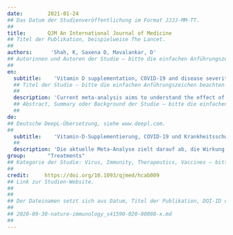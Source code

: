 ```yaml
---
date:        2021-01-24
## Das Datum der Studienveröffentlichung im Format JJJJ-MM-TT.
##
title:       QJM An International Journal of Medicine
## Titel der Publikation, beispielweise The Lancet.
##
authors:      'Shah, K, Saxena D, Mavalankar, D'
## Autorinnen und Autoren der Studie – bitte die einfachen Anführungszeichen beachten!
##
en:
  subtitle:    'Vitamin D supplementation, COVID-19 and disease severity: a meta-analysis'
  ## Titel der Studie – bitte die einfachen Anführungszeichen beachten!
  ##
  description: 'Current meta-analysis aims to understand the effect of oral supplementation of vitamin D on intensive care unit (ICU) requirement and mortality in hospitalized COVID-19 patients. Databases PubMed, preprint servers, and google scholar were searched from December 2019 to December 2020. Authors searched for the articles assessing role of vitamin D supplementation on COVID-19. Cochrane RevMan tool was used for quantitative assessment of the data, where heterogeneity was assessed using I2 and Q statistics and data was expressed using odds ratio with 95% confidence interval. Final meta-analysis involved pooled data of 532 hospitalized patients (189 on vitamin D supplementation and 343 on usual care/placebo) of COVID-19 from three studies (Two randomized controlled trials, one retrospective case-control study). Statistically lower ICU requirement was observed in patients with vitamin D supplementation as compared to patients without supplementations. However, it suffered from significant heterogeneity, which reduced after sensitivity analysis. In case of mortality, vitamin D supplements has comparable findings with placebo treatment/usual care. The studies did not show any publication bias and had fair quality score. Subgroup analysis could not be performed due to limited number of studies and hence dose and duration dependent effect of vitamin D could not be evaluated. Although the current meta-analysis findings indicate potential role of vitamin D in improving COVID-19 severity in hospitalized patients, more robust data from randomized controlled trials are needed to substantiate its effects on mortality.'
  ## Abstract, Summary oder Background der Studie – bitte die einfachen Anführungszeichen beachten!
  ##
de: 
## Deutsche DeepL-Übersetzung, siehe www.deepl.com.
##
  subtitle:    'Vitamin-D-Supplementierung, COVID-19 und Krankheitsschwere: eine Meta-Analyse'
  ##
  description: 'Die aktuelle Meta-Analyse zielt darauf ab, die Wirkung einer oralen Vitamin-D-Supplementierung auf den Bedarf der Intensivstation und die Sterblichkeit bei hospitalisierten COVID-19-Patienten zu verstehen. Die Datenbanken PubMed, Preprint-Server und Google Scholar wurden von Dezember 2019 bis Dezember 2020 durchsucht. Die Autoren suchten nach Artikeln, die die Rolle der Vitamin-D-Supplementierung bei COVID-19 bewerten. Zur quantitativen Bewertung der Daten wurde das Cochrane RevMan-Tool verwendet, wobei die Heterogenität anhand der I2- und Q-Statistiken bewertet und die Daten anhand des Odds Ratio mit 95 % Konfidenzintervall ausgedrückt wurden. Die endgültige Metaanalyse umfasste gepoolte Daten von 532 hospitalisierten Patienten (189 mit Vitamin-D-Supplementierung und 343 mit üblicher Behandlung/Placebo) aus drei Studien (zwei randomisierte kontrollierte Studien, eine retrospektive Fall-Kontroll-Studie). Bei Patienten mit Vitamin-D-Supplementierung wurde statistisch gesehen ein geringerer Bedarf an Intensivpflege im Vergleich zu Patienten ohne Supplementierung festgestellt. Es bestand jedoch eine erhebliche Heterogenität, die sich nach einer Sensitivitätsanalyse verringerte. In Bezug auf die Sterblichkeit sind die Ergebnisse der Vitamin-D-Supplementierung mit denen der Placebobehandlung/üblichen Versorgung vergleichbar. Die Studien wiesen keinen Publikationsbias auf und hatten eine angemessene Qualitätsbewertung. Eine Subgruppenanalyse konnte aufgrund der begrenzten Anzahl von Studien nicht durchgeführt werden, so dass die dosis- und zeitabhängige Wirkung von Vitamin D nicht bewertet werden konnte. Obwohl die Ergebnisse der aktuellen Meta-Analyse auf eine mögliche Rolle von Vitamin D bei der Verbesserung des Schweregrads von COVID-19 bei Krankenhauspatienten hinweisen, sind solidere Daten aus randomisierten kontrollierten Studien erforderlich, um die Auswirkungen auf die Sterblichkeit zu belegen.'
group:       "Treatments"
## Kategorie der Studie: Virus, Immunity, Therapeutics, Vaccines – bitte die Anführungszeichen beachten!
##
credit:     https://doi.org/10.1093/qjmed/hcab009
## Link zur Studien-Website.
##
##
## Der Dateinamen setzt sich aus Datum, Titel der Publikation, DOI-ID der Studie (nach dem letzten Slash) und der Dateiendung zusammen. Bitte den Unterstrich vor der DOI-ID beachten!
##
## 2020-09-30-nature-immunology_s41590-020-00808-x.md
##
---
```

<object data="{{ page.link }}" style='height:calc(100vh - 400px); width: 100%' type='application/pdf'></object>